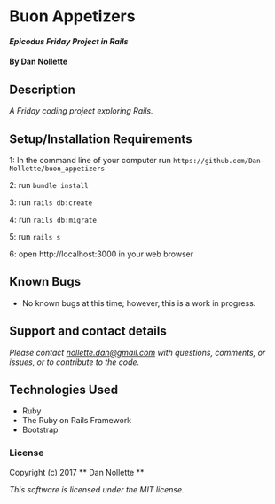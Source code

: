 # Buon Appetizers

#### _Epicodus Friday Project in Rails_

#### By Dan Nollette

## Description

_A Friday coding project exploring Rails._

## Setup/Installation Requirements

1: In the command line of your computer run `https://github.com/Dan-Nollette/buon_appetizers`

2: run `bundle install`

3: run `rails db:create`

4: run `rails db:migrate`

5: run `rails s`

6: open http://localhost:3000 in your web browser

## Known Bugs

*   No known bugs at this time; however, this is a work in progress.

## Support and contact details

_Please contact [nollette.dan@gmail.com](mailto:nollette.dan@gmail.com) with questions, comments, or issues, or to contribute to the code._

## Technologies Used

* Ruby
* The Ruby on Rails Framework
* Bootstrap


### License

Copyright (c) 2017 ** Dan Nollette **

*This software is licensed under the MIT license.*
